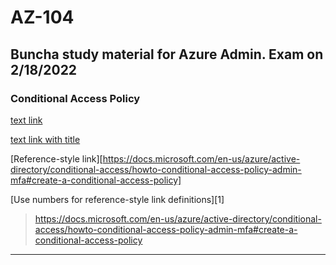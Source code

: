 # AZ-104

## Buncha study material for Azure Admin. Exam on 2/18/2022

### Conditional Access Policy
[text link](https://docs.microsoft.com/en-us/azure/active-directory/conditional-access/howto-conditional-access-policy-admin-mfa#create-a-conditional-access-policy)

[text link with title](https://docs.microsoft.com/en-us/azure/active-directory/conditional-access/howto-conditional-access-policy-admin-mfa#create-a-conditional-access-policy "In the paranthesis") 

[Reference-style link][https://docs.microsoft.com/en-us/azure/active-directory/conditional-access/howto-conditional-access-policy-admin-mfa#create-a-conditional-access-policy]

[Use numbers for reference-style link definitions][1]

> https://docs.microsoft.com/en-us/azure/active-directory/conditional-access/howto-conditional-access-policy-admin-mfa#create-a-conditional-access-policy

---
